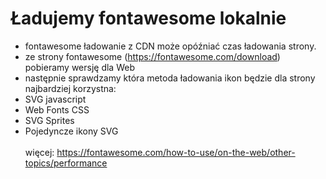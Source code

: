 # Ładujemy fontawesome lokalnie
- fontawesome ładowanie z CDN może opóźniać czas ładowania strony.
- ze strony fontawesome (https://fontawesome.com/download) pobieramy wersję dla Web
- następnie sprawdzamy która metoda ładowania ikon będzie dla strony najbardziej korzystna:
 - SVG javascript
 - Web Fonts CSS
 - SVG Sprites
 - Pojedyncze ikony SVG
 <br><br>
 więcej: https://fontawesome.com/how-to-use/on-the-web/other-topics/performance